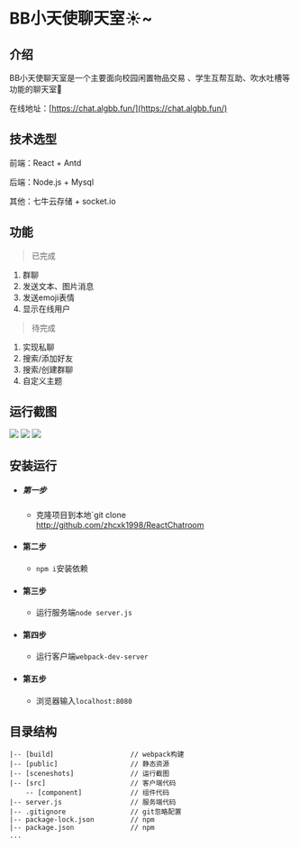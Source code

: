 # BB小天使聊天室:sunny:~

## 介绍
BB小天使聊天室是一个主要面向校园闲置物品交易
、学生互帮互助、吹水吐槽等功能的聊天室:pig:

在线地址：[https://chat.algbb.fun/](https://chat.algbb.fun/)

## 技术选型

前端：React + Antd

后端：Node.js + Mysql

其他：七牛云存储 + socket.io

## 功能
> 已完成
1. 群聊
2. 发送文本、图片消息
3. 发送emoji表情
4. 显示在线用户

> 待完成
1. 实现私聊
2. 搜索/添加好友
3. 搜索/创建群聊
4. 自定义主题

## 运行截图

![](http://cdn.algbb.fun/show1.png)
![](http://cdn.algbb.fun/show2.png)
![](http://cdn.algbb.fun/show4.png)

## 安装运行

* ##### 第一步
    * 克隆项目到本地`git clone http://github.com/zhcxk1998/ReactChatroom
* #### 第二步
    * `npm i`安装依赖
* #### 第三步
    * 运行服务端`node server.js`
* #### 第四步
    * 运行客户端`webpack-dev-server`
* #### 第五步
    * 浏览器输入`localhost:8080`

## 目录结构

    |-- [build]                   // webpack构建
    |-- [public]                  // 静态资源
    |-- [sceneshots]              // 运行截图
    |-- [src]                     // 客户端代码
        -- [component]            // 组件代码
    |-- server.js                 // 服务端代码
    |-- .gitignore                // git忽略配置
    |-- package-lock.json         // npm
    |-- package.json              // npm
    ...
